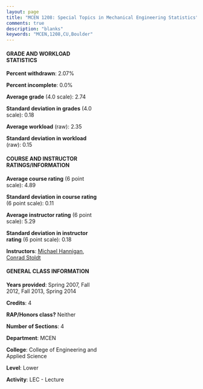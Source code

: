 ```yaml
---
layout: page
title: "MCEN 1208: Special Topics in Mechanical Engineering Statistics"
comments: true
description: "blanks"
keywords: "MCEN,1208,CU,Boulder"
---
```

<head>
<script src="https://ajax.googleapis.com/ajax/libs/jquery/2.1.3/jquery.min.js"></script>
<script src="https://dl.dropboxusercontent.com/s/pc42nxpaw1ea4o9/highcharts.js?dl=0"></script>
<!-- <script src="../assets/js/highcharts.js"></script> -->
<style type="text/css">@font-face {
	font-family: "Bebas Neue";
	src: url(https://www.filehosting.org/file/details/544349/BebasNeue Regular.otf) format("opentype");
	}
	h1.Bebas { 
		font-family: "Bebas Neue", Verdana, Tahoma;
	}
</style>
</head>
<body>
	<div id="container" style="float: right; width: 45%; height: 88%; margin-left: 2.5%; margin-right: 2.5%;"></div>
	<script language="JavaScript">
		$(document).ready(function() {
		var chart = {type: 'column'};
		var title = {text: 'Grade Distribution'};
		var xAxis = {categories: ['A','B','C','D','F'],crosshair: true};
		var yAxis = {min: 0,title: {text: 'Percentage'}};
		var tooltip = {headerFormat: '<center><b><span style="font-size:20px">{point.key}</span></b></center>',
		               pointFormat: '<td style="padding:0"><b>{point.y:.1f}%</b></td>',
		               footerFormat: '</table>',shared: true,useHTML: true};
		var plotOptions = {column: {pointPadding: 0.0,borderWidth: 0}};  
		var credits = {enabled: false};var series= [{name: 'Percent',data: [27.74,35.43,26.1,6.59,4.14,]}];
		var json = {};
		json.chart = chart;
		json.title = title;
		json.tooltip = tooltip;
		json.xAxis = xAxis;
		json.yAxis = yAxis;  
		json.series = series;
		json.plotOptions = plotOptions;  
		json.credits = credits;
		$('#container').highcharts(json);
	});
	</script>
</body>
			   
#### GRADE AND WORKLOAD STATISTICS

**Percent withdrawn**: 2.07%

**Percent incomplete**: 0.0%

**Average grade** (4.0 scale): 2.74

**Standard deviation in grades** (4.0 scale): 0.18

**Average workload** (raw): 2.35

**Standard deviation in workload** (raw): 0.15

#### COURSE AND INSTRUCTOR RATINGS/INFORMATION

**Average course rating** (6 point scale): 4.89

**Standard deviation in course rating** (6 point scale): 0.11

**Average instructor rating** (6 point scale): 5.29

**Standard deviation in instructor rating** (6 point scale): 0.18

**Instructors**: <a href='../../instructors/Michael_Hannigan'>Michael Hannigan</a>, <a href='../../instructors/Conrad_Stoldt'>Conrad Stoldt</a>

#### GENERAL CLASS INFORMATION

**Years provided**: Spring 2007, Fall 2012, Fall 2013, Spring 2014

**Credits**: 4

**RAP/Honors class?** Neither

**Number of Sections**: 4

**Department**: MCEN

**College**: College of Engineering and Applied Science

**Level**: Lower

**Activity**: LEC - Lecture
